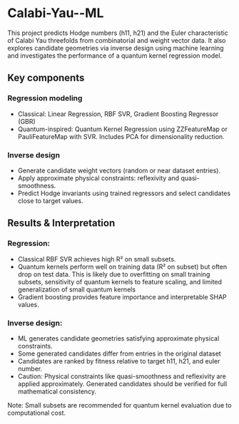 # Calabi-Yau--ML
This project predicts Hodge numbers (h11, h21) and the Euler characteristic of Calabi Yau threefolds from combinatorial and weight vector data. It also explores candidate geometries via inverse design using machine learning and investigates the performance of a quantum kernel regression model.

## Key components 

### Regression modeling
- Classical: Linear Regression, RBF SVR, Gradient Boosting Regressor (GBR)
- Quantum-inspired: Quantum Kernel Regression using ZZFeatureMap or PauliFeatureMap with SVR. Includes PCA for dimensionality reduction.
### Inverse design
- Generate candidate weight vectors (random or near dataset entries).
- Apply approximate physical constraints: reflexivity and quasi-smoothness.
- Predict Hodge invariants using trained regressors and select candidates close to target values.

## Results & Interpretation

### Regression: 
- Classical RBF SVR achieves high R² on small subsets.
- Quantum kernels perform well on training data (R² on subset) but often drop on test data.
  This is likely due to overfitting on small training subsets, sensitivity of quantum kernels to feature   scaling, and limited generalization of small quantum kernels
- Gradient boosting provides feature importance and interpretable SHAP values.
### Inverse design:
- ML generates candidate geometries satisfying approximate physical constraints.
- Some generated candidates differ from entries in the original dataset 
- Candidates are ranked by fitness relative to target h11, h21, and euler number.
- Caution: Physical constraints like quasi-smoothness and reflexivity are applied approximately. Generated candidates should be verified for full mathematical consistency.

Note: Small subsets are recommended for quantum kernel evaluation due to computational cost.
